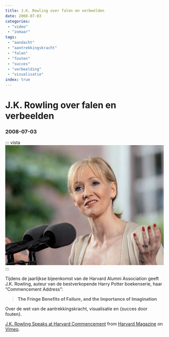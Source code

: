 ```yaml
---
title: J.K. Rowling over falen en verbeelden
date: 2008-07-03
categories:
 - "video"
 - "zomaar"
tags:
 - "aandacht"
 - "aantrekkingskracht"
 - "falen"
 - "fouten"
 - "succes"
 - "verbeelding"
 - "visualisatie"
index: true
---
```


# J.K. Rowling over falen en verbeelden
### 2008-07-03

::: vista
<img src="j-k-rowling-over-falen-en-verbeelden.jpg">
:::

Tijdens de jaarlijkse bijeenkomst van de Harvard Alumni Association geeft J.K. Rowling, auteur van de bestverkopende Harry Potter boekenserie, haar “Commencement Address”:

> **The Fringe Benefits of Failure, and the Importance of Imagination**

Over de wet van de aantrekkingskracht, visualisatie en {succes door fouten}.

[J.K. Rowling Speaks at Harvard Commencement](http://www.vimeo.com/1711302) from [Harvard Magazine](http://www.vimeo.com/harvard) on [Vimeo](http://www.vimeo.com).
